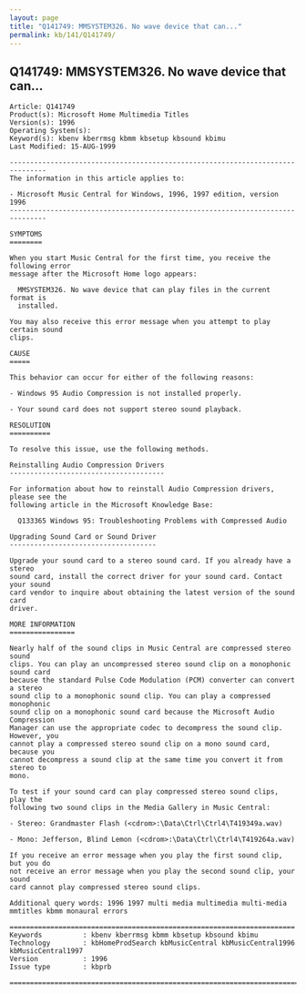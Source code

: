 ```yaml
---
layout: page
title: "Q141749: MMSYSTEM326. No wave device that can..."
permalink: kb/141/Q141749/
---
```


## Q141749: MMSYSTEM326. No wave device that can...

	Article: Q141749
	Product(s): Microsoft Home Multimedia Titles
	Version(s): 1996
	Operating System(s): 
	Keyword(s): kbenv kberrmsg kbmm kbsetup kbsound kbimu
	Last Modified: 15-AUG-1999
	
	-------------------------------------------------------------------------------
	The information in this article applies to:
	
	- Microsoft Music Central for Windows, 1996, 1997 edition, version 1996 
	-------------------------------------------------------------------------------
	
	SYMPTOMS
	========
	
	When you start Music Central for the first time, you receive the following error
	message after the Microsoft Home logo appears:
	
	  MMSYSTEM326. No wave device that can play files in the current format is
	  installed.
	
	You may also receive this error message when you attempt to play certain sound
	clips.
	
	CAUSE
	=====
	
	This behavior can occur for either of the following reasons:
	
	- Windows 95 Audio Compression is not installed properly.
	
	- Your sound card does not support stereo sound playback.
	
	RESOLUTION
	==========
	
	To resolve this issue, use the following methods.
	
	Reinstalling Audio Compression Drivers
	--------------------------------------
	
	For information about how to reinstall Audio Compression drivers, please see the
	following article in the Microsoft Knowledge Base:
	
	  Q133365 Windows 95: Troubleshooting Problems with Compressed Audio
	
	Upgrading Sound Card or Sound Driver
	------------------------------------
	
	Upgrade your sound card to a stereo sound card. If you already have a stereo
	sound card, install the correct driver for your sound card. Contact your sound
	card vendor to inquire about obtaining the latest version of the sound card
	driver.
	
	MORE INFORMATION
	================
	
	Nearly half of the sound clips in Music Central are compressed stereo sound
	clips. You can play an uncompressed stereo sound clip on a monophonic sound card
	because the standard Pulse Code Modulation (PCM) converter can convert a stereo
	sound clip to a monophonic sound clip. You can play a compressed monophonic
	sound clip on a monophonic sound card because the Microsoft Audio Compression
	Manager can use the appropriate codec to decompress the sound clip. However, you
	cannot play a compressed stereo sound clip on a mono sound card, because you
	cannot decompress a sound clip at the same time you convert it from stereo to
	mono.
	
	To test if your sound card can play compressed stereo sound clips, play the
	following two sound clips in the Media Gallery in Music Central:
	
	- Stereo: Grandmaster Flash (<cdrom>:\Data\Ctrl\Ctrl4\T419349a.wav)
	
	- Mono: Jefferson, Blind Lemon (<cdrom>:\Data\Ctrl\Ctrl4\T419264a.wav)
	
	If you receive an error message when you play the first sound clip, but you do
	not receive an error message when you play the second sound clip, your sound
	card cannot play compressed stereo sound clips.
	
	Additional query words: 1996 1997 multi media multimedia multi-media mmtitles kbmm monaural errors
	
	======================================================================
	Keywords          : kbenv kberrmsg kbmm kbsetup kbsound kbimu 
	Technology        : kbHomeProdSearch kbMusicCentral kbMusicCentral1996 kbMusicCentral1997
	Version           : 1996
	Issue type        : kbprb
	
	=============================================================================
	
